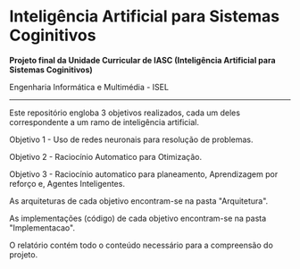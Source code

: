# Inteligência Artificial para Sistemas Coginitivos

<b>Projeto final da Unidade Curricular de IASC (Inteligência Artificial para Sistemas Coginitivos)</b>
<p>Engenharia Informática e Multimédia - ISEL</p>

<hr />

<p>Este repositório engloba 3 objetivos realizados, cada um deles correspondente a um ramo de inteligência artificial.</p>
<p>Objetivo 1 - Uso de redes neuronais para resolução de problemas.</p>
<p>Objetivo 2 - Raciocínio Automatico para Otimização.</p>
<p>Objetivo 3 - Raciocínio automatico para planeamento, Aprendizagem por reforço e, Agentes Inteligentes.</p>

<p>As arquiteturas de cada objetivo encontram-se na pasta "Arquitetura".</p>
<p>As implementações (código) de cada objetivo encontram-se na pasta "Implementacao".</p>

<p>O relatório contém todo o conteúdo necessário para a compreensão do projeto.</p>
